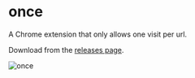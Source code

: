# once
A Chrome extension that only allows one visit per url.

Download from the [releases page](https://github.com/maxmechanic/once/releases).

![once](https://cloud.githubusercontent.com/assets/1638576/15693921/6a60ed58-2767-11e6-8add-661395df0991.png)
